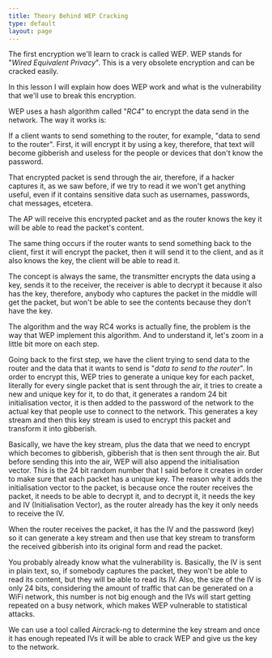 ```yaml
---
title: Theory Behind WEP Cracking
type: default
layout: page
---
```


The first encryption we'll learn to crack is called WEP. WEP stands for "_Wired
Equivalent Privacy_". This is a very obsolete encryption and can be cracked
easily.

In this lesson I will explain how does WEP work and what is the vulnerability
that we'll use to break this encryption.

WEP uses a hash algorithm called "_RC4_" to encrypt the data send in the
network. The way it works is:

If a client wants to send something to the router, for example, "data to send to
the router". First, it will encrypt it by using a key, therefore, that text will
become gibberish and useless for the people or devices that don't know the
password.

That encrypted packet is send through the air, therefore, if a hacker captures
it, as we saw before, if we try to read it we won't get anything useful, even if
it contains sensitive data such as usernames, passwords, chat messages,
etcetera.

The AP will receive this encrypted packet and as the router knows the key it
will be able to read the packet's content.

The same thing occurs if the router wants to send something back to the client,
first it will encrypt the packet, then it will send it to the client, and as it
also knows the key, the client will be able to read it.

The concept is always the same, the transmitter encrypts the data using a key,
sends it to the receiver, the receiver is able to decrypt it because it also has
the key, therefore, anybody who captures the packet in the middle will get the
packet, but won't be able to see the contents because they don't have the key.

The algorithm and the way RC4 works is actually fine, the problem is the way
that WEP implement this algorithm. And to understand it, let's zoom in a little
bit more on each step.

Going back to the first step, we have the client trying to send data to the
router and the data that it wants to send is "_data to send to the router_". In
order to encrypt this, WEP tries to generate a unique key for each packet,
literally for every single packet that is sent through the air, it tries to
create a new and unique key for it, to do that, it generates a random 24 bit
initialisation vector, it is then added to the password of the network to the
actual key that people use to connect to the network. This generates a key
stream and then this key stream is used to encrypt this packet and transform it
into gibberish.

Basically, we have the key stream, plus the data that we need to encrypt which
becomes to gibberish, gibberish that is then sent through the air. But before
sending this into the air, WEP will also append the initialisation vector. This
is the 24 bit random number that I said before it creates in order to make sure
that each packet has a unique key. The reason why it adds the initialisation
vector to the packet, is because once the router receives the packet, it needs
to be able to decrypt it, and to decrypt it, it needs the key and IV
(Initialisation Vector), as the router already has the key it only needs to
receive the IV.

When the router receives the packet, it has the IV and the password (key) so it
can generate a key stream and then use that key stream to transform the received
gibberish into its original form and read the packet.

You probably already know what the vulnerability is. Basically, the IV is sent
in plain text, so, if somebody captures the packet, they won't be able to read
its content, but they will be able to read its IV. Also, the size of the IV is
only 24 bits, considering the amount of traffic that can be generated on a WiFi
network, this number is not big enough and the IVs will start getting repeated
on a busy network, which makes WEP vulnerable to statistical attacks.

We can use a tool called Aircrack-ng to determine the key stream and once it has
enough repeated IVs it will be able to crack WEP and give us the key to the
network.
